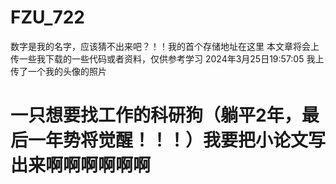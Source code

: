 # FZU_722 
数字是我的名字，应该猜不出来吧？！！我的首个存储地址在这里
本文章将会上传一些我下载的一些代码或者资料，仅供参考学习
2024年3月25日19:57:05 我上传了一个我的头像的照片
# 一只想要找工作的科研狗（躺平2年，最后一年势将觉醒！！！）我要把小论文写出来啊啊啊啊啊啊
